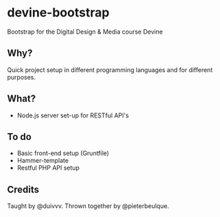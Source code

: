 devine-bootstrap
================

Bootstrap for the Digital Design &amp; Media course Devine

## Why?
Quick project setup in different programming languages and for different purposes.

## What?
* Node.js server set-up for RESTful API's

## To do
* Basic front-end setup (Gruntfile)
* Hammer-template
* Restful PHP API setup

## Credits
Taught by @duivvv.
Thrown together by @pieterbeulque.